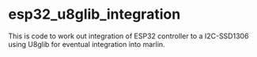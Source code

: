 # esp32_u8glib_integration

This is code to work out integration of ESP32 controller to a I2C-SSD1306 using U8glib for eventual integration into marlin.
